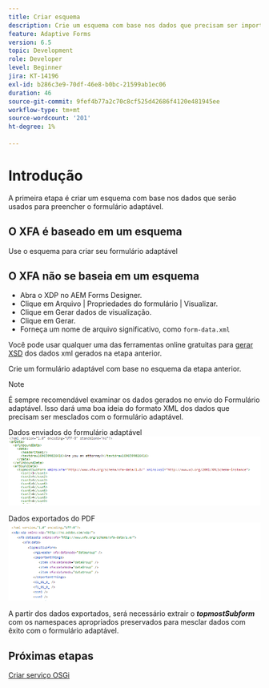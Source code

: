 ```yaml
---
title: Criar esquema
description: Crie um esquema com base nos dados que precisam ser importados para o formulário adaptável
feature: Adaptive Forms
version: 6.5
topic: Development
role: Developer
level: Beginner
jira: KT-14196
exl-id: b286c3e9-70df-46e8-b0bc-21599ab1ec06
duration: 46
source-git-commit: 9fef4b77a2c70c8cf525d42686f4120e481945ee
workflow-type: tm+mt
source-wordcount: '201'
ht-degree: 1%

---
```


# Introdução

A primeira etapa é criar um esquema com base nos dados que serão usados para preencher o formulário adaptável.

## O XFA é baseado em um esquema

Use o esquema para criar seu formulário adaptável

## O XFA não se baseia em um esquema

* Abra o XDP no AEM Forms Designer.
* Clique em Arquivo | Propriedades do formulário | Visualizar.
* Clique em Gerar dados de visualização.
* Clique em Gerar.
* Forneça um nome de arquivo significativo, como `form-data.xml`

Você pode usar qualquer uma das ferramentas online gratuitas para [gerar XSD](https://www.freeformatter.com/xsd-generator.html) dos dados xml gerados na etapa anterior.

Crie um formulário adaptável com base no esquema da etapa anterior.

>[!NOTE]
>É sempre recomendável examinar os dados gerados no envio do Formulário adaptável. Isso dará uma boa ideia do formato XML dos dados que precisam ser mesclados com o formulário adaptável.

Dados enviados do formulário adaptável
![dados enviados](./assets/af-submitted-data.png)

Dados exportados do PDF
![dados exportados](./assets/exported-data.png)

A partir dos dados exportados, será necessário extrair o **_topmostSubform_** com os namespaces apropriados preservados para mesclar dados com êxito com o formulário adaptável.

## Próximas etapas

[Criar serviço OSGi](./create-osgi-service.md)

